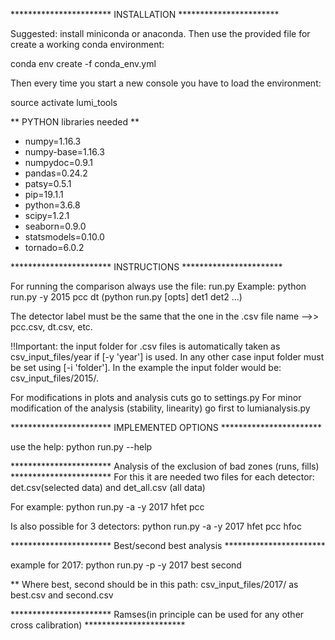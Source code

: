 *********************** INSTALLATION ***********************

Suggested: install miniconda or anaconda. Then use the provided file for create a working conda environment: 

conda env create -f conda_env.yml

Then every time you start a new console you have to load the environment:

source activate lumi_tools

** PYTHON libraries needed **

- numpy=1.16.3
- numpy-base=1.16.3
- numpydoc=0.9.1
- pandas=0.24.2
- patsy=0.5.1
- pip=19.1.1
- python=3.6.8
- scipy=1.2.1
- seaborn=0.9.0
- statsmodels=0.10.0
- tornado=6.0.2

*********************** INSTRUCTIONS ***********************

For running the comparison always use the file: run.py
Example: python run.py -y 2015 pcc dt (python run.py [opts] det1 det2 ...)

The detector label must be the same that the one in the .csv file name -->> pcc.csv, dt.csv, etc.

!!Important: the input folder for .csv files is automatically taken as csv_input_files/year if [-y 'year'] is used.
In any other case input folder must be set using [-i 'folder'].
In the example the input folder would be: csv_input_files/2015/.

For modifications in plots and analysis cuts go to settings.py
For minor modification of the analysis (stability, linearity) go first to lumianalysis.py

*********************** IMPLEMENTED OPTIONS ***********************

use the help: python run.py --help

*********************** Analysis of the exclusion of bad zones (runs, fills) ***********************
For this it are needed two files for each detector: det.csv(selected data) and det_all.csv (all data)

For example: python run.py -a -y 2017 hfet pcc

Is also possible for 3 detectors: python run.py -a -y 2017 hfet pcc hfoc


*********************** Best/second best analysis ***********************

example for 2017: python run.py -p -y 2017 best second

** Where best, second should be in this path: csv_input_files/2017/ as best.csv and second.csv

*********************** Ramses(in principle can be used for any other cross calibration) ***********************